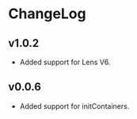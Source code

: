 # ChangeLog

## v1.0.2

- Added support for Lens V6.

## v0.0.6

- Added support for initContainers.